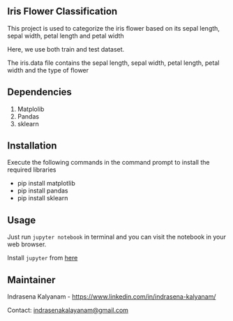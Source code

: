 ## Iris Flower Classification
This project is used to categorize the iris flower based on its sepal length, sepal width, petal length and petal width

Here, we use both train and test dataset.

The iris.data file contains the sepal length, sepal width, petal length, petal width and the type of flower

## Dependencies
1. Matplolib
2. Pandas
3. sklearn

## Installation
Execute the following commands in the command prompt to install the required libraries
* pip install matplotlib
* pip install pandas
* pip install sklearn

## Usage
Just run `jupyter notebook` in terminal and you can visit the notebook in your web browser.

Install `jupyter` from [here](http://jupyter.readthedocs.io/en/latest/install.html)

## Maintainer
Indrasena Kalyanam - https://www.linkedin.com/in/indrasena-kalyanam/

Contact: indrasenakalayanam@gmail.com